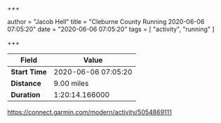 +++

author = "Jacob Hell"
title = "Cleburne County Running 2020-06-06 07:05:20"
date = "2020-06-06 07:05:20"
tags = [
    "activity", "running"
]

+++

<!--more-->

|Field  |Value  |
|--- | --- |
|**Start Time**|2020-06-06 07:05:20|
|**Distance**|9.00 miles|
|**Duration**|1:20:14.166000|

https://connect.garmin.com/modern/activity/5054869111
